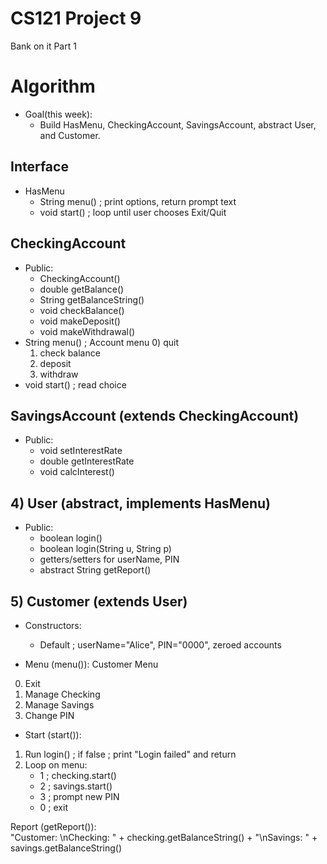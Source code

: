 # CS121 Project 9
Bank on it Part 1

# Algorithm

* Goal(this week):
  * Build HasMenu, CheckingAccount, SavingsAccount, abstract User, and Customer.  

## Interface
* HasMenu
  * String menu() ; print options, return prompt text
  * void start() ; loop until user chooses Exit/Quit



## CheckingAccount
* Public:
  * CheckingAccount() 
  * double getBalance() 
  * String getBalanceString() 
  * void checkBalance() 
  * void makeDeposit() 
  * void makeWithdrawal() 
* String menu() ; 
  Account menu
  0) quit
  1) check balance
  2) deposit
  3) withdraw
* void start() ; read choice

## SavingsAccount (extends CheckingAccount)

* Public:
  * void setInterestRate
  * double getInterestRate
  * void calcInterest() 

## 4) User (abstract, implements HasMenu)

* Public:
  * boolean login() 
  * boolean login(String u, String p) 
  * getters/setters for userName, PIN
  * abstract String getReport()

## 5) Customer (extends User)

* Constructors:
  * Default ; userName="Alice", PIN="0000", zeroed accounts

* Menu (menu()):
Customer Menu
0) Exit
1) Manage Checking
2) Manage Savings
3) Change PIN

* Start (start()):
1) Run login() ; if false ; print "Login failed" and return
2) Loop on menu:
   - 1 ; checking.start()
   - 2 ; savings.start()
   - 3 ; prompt new PIN 
   - 0 ; exit

Report (getReport()):  
"Customer: <name>\nChecking: " + checking.getBalanceString() + "\nSavings: " + savings.getBalanceString()
